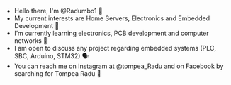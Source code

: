 - Hello there, I'm @Radumbo1 👋
- My current interests are Home Servers, Electronics and Embedded Development 👀
- I’m currently learning electronics, PCB development and computer networks 🌱
- I am open to discuss any project regarding embedded systems (PLC, SBC, Arduino, STM32) 🗣️
- You can reach me on Instagram at @tompea_Radu and on Facebook by searching for Tompea Radu 💬

<!---
Radumbo1/Radumbo is a ✨ special ✨ repository because its `README.md` (this file) appears on your GitHub profile.
You can click the Preview link to take a look at your changes.
--->
